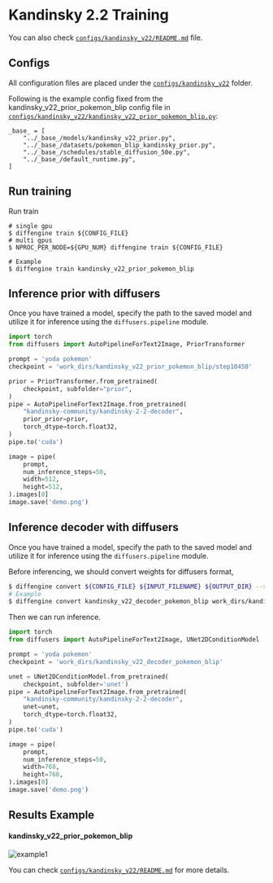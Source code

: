 # Kandinsky 2.2 Training

You can also check [`configs/kandinsky_v22/README.md`](https://github.com/okotaku/diffengine/tree/main/diffengine/configs/kandinsky_v22/README.md) file.

## Configs

All configuration files are placed under the [`configs/kandinsky_v22`](https://github.com/okotaku/diffengine/tree/main/diffengine/configs/kandinsky_v22/) folder.

Following is the example config fixed from the kandinsky_v22_prior_pokemon_blip config file in [`configs/kandinsky_v22/kandinsky_v22_prior_pokemon_blip.py`](https://github.com/okotaku/diffengine/tree/main/diffengine/configs/kandinsky_v22/kandinsky_v22_prior_pokemon_blip.py):

```
_base_ = [
    "../_base_/models/kandinsky_v22_prior.py",
    "../_base_/datasets/pokemon_blip_kandinsky_prior.py",
    "../_base_/schedules/stable_diffusion_50e.py",
    "../_base_/default_runtime.py",
]
```

## Run training

Run train

```
# single gpu
$ diffengine train ${CONFIG_FILE}
# multi gpus
$ NPROC_PER_NODE=${GPU_NUM} diffengine train ${CONFIG_FILE}

# Example
$ diffengine train kandinsky_v22_prior_pokemon_blip
```

## Inference prior with diffusers

Once you have trained a model, specify the path to the saved model and utilize it for inference using the `diffusers.pipeline` module.

```py
import torch
from diffusers import AutoPipelineForText2Image, PriorTransformer

prompt = 'yoda pokemon'
checkpoint = 'work_dirs/kandinsky_v22_prior_pokemon_blip/step10450'

prior = PriorTransformer.from_pretrained(
    checkpoint, subfolder="prior",
)
pipe = AutoPipelineForText2Image.from_pretrained(
    "kandinsky-community/kandinsky-2-2-decoder",
    prior_prior=prior,
    torch_dtype=torch.float32,
)
pipe.to('cuda')

image = pipe(
    prompt,
    num_inference_steps=50,
    width=512,
    height=512,
).images[0]
image.save('demo.png')
```

## Inference decoder with diffusers

Once you have trained a model, specify the path to the saved model and utilize it for inference using the `diffusers.pipeline` module.

Before inferencing, we should convert weights for diffusers format,

```bash
$ diffengine convert ${CONFIG_FILE} ${INPUT_FILENAME} ${OUTPUT_DIR} --save-keys ${SAVE_KEYS}
# Example
$ diffengine convert kandinsky_v22_decoder_pokemon_blip work_dirs/kandinsky_v22_decoder_pokemon_blip/epoch_50.pth work_dirs/kandinsky_v22_decoder_pokemon_blip --save-keys unet
```

Then we can run inference.

```py
import torch
from diffusers import AutoPipelineForText2Image, UNet2DConditionModel

prompt = 'yoda pokemon'
checkpoint = 'work_dirs/kandinsky_v22_decoder_pokemon_blip'

unet = UNet2DConditionModel.from_pretrained(
    checkpoint, subfolder='unet')
pipe = AutoPipelineForText2Image.from_pretrained(
    "kandinsky-community/kandinsky-2-2-decoder",
    unet=unet,
    torch_dtype=torch.float32,
)
pipe.to('cuda')

image = pipe(
    prompt,
    num_inference_steps=50,
    width=768,
    height=768,
).images[0]
image.save('demo.png')
```

## Results Example

#### kandinsky_v22_prior_pokemon_blip

![example1](https://github.com/okotaku/diffengine/assets/24734142/b709f558-5c03-4235-98d7-fe1c663182b8)

You can check [`configs/kandinsky_v22/README.md`](https://github.com/okotaku/diffengine/tree/main/diffengine/configs/kandinsky_v22/README.md#results-example) for more details.
